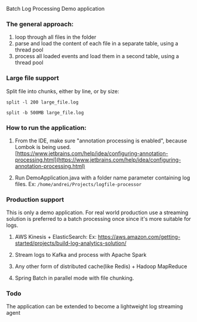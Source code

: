 Batch Log Processing Demo application

### The general approach: 

1. loop through all files in the folder
2. parse and load the content of each file in a separate table, using a thread pool
3. process all loaded events and load them in a second table, using a thread pool

### Large file support
Split file into chunks, either by line, or by size: 

``split -l 200 large_file.log``

``split -b 500MB large_file.log``

### How to run the application: 
1. From the IDE, make sure "annotation processing is enabled", because Lombok is being used.
[https://www.jetbrains.com/help/idea/configuring-annotation-processing.html](https://www.jetbrains.com/help/idea/configuring-annotation-processing.html)

2. Run DemoApplication.java with a folder name parameter containing log files. 
   Ex:
   ``/home/andrei/Projects/logfile-processor``

### Production support
This is only a demo application. 
For real world production use a streaming solution is preferred to a batch processing once since it's more suitable for logs.

1. AWS Kinesis + ElasticSearch:
   Ex: https://aws.amazon.com/getting-started/projects/build-log-analytics-solution/

2. Stream logs to Kafka and process with Apache Spark

3. Any other form of distributed cache(like Redis) + Hadoop MapReduce

3. Spring Batch in parallel mode with file chunking.


### Todo
The application can be extended to become a lightweight log streaming agent
